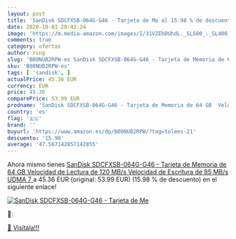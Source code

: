 ```yaml
---
layout: post
title: 'SanDisk SDCFXSB-064G-G46 - Tarjeta de Me al 15.98 % de descuento'
date: 2020-10-03 20:43:24
image: 'https://m.media-amazon.com/images/I/31VZEbDUhdL._SL500_._SL400_.jpg'
comments: true
category: ofertas
author: ring
slug: 'B00NUB2RPW-es SanDisk SDCFXSB-064G-G46 - Tarjeta de Memoria de 64 GB...'
sku: 'B00NUB2RPW-es'
tags: [ 'sandisk', ]
actualPrice: 45.36 EUR
currency: EUR
price: 45.36
comparePrice: 53.99 EUR
prodname: 'SanDisk SDCFXSB-064G-G46 - Tarjeta de Memoria de 64 GB  Velocidad de Lectura de 120 MB/s  Velocidad de Escritura de 85 MB/s  UDMA 7 '
country: 'es'
flag: '🇪🇸'
brand: ''
buyurl: 'https://www.amazon.es/dp/B00NUB2RPW/?tag=tolees-21'
descuento: '15.98'
average: '47.567142857142855'
---
```


Ahora mismo tienes [SanDisk SDCFXSB-064G-G46 - Tarjeta de Memoria de 64 GB  Velocidad de Lectura de 120 MB/s  Velocidad de Escritura de 85 MB/s  UDMA 7 ](https://www.amazon.es/dp/B00NUB2RPW/?tag=tolees-21) a 45.36 EUR (original: 53.99 EUR) (15.98 %  de descuento) en el siguiente enlace!

[![SanDisk SDCFXSB-064G-G46 - Tarjeta de Me](https://m.media-amazon.com/images/I/31VZEbDUhdL._SL500_._SL400_.jpg)](https://www.amazon.es/dp/B00NUB2RPW/?tag=tolees-21)

🔎:


[🛒 Visítala!!!](https://www.amazon.es/dp/B00NUB2RPW/?tag=tolees-21)
